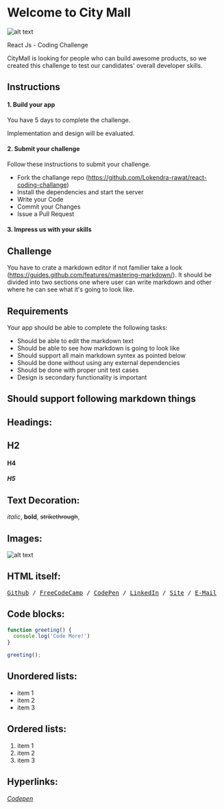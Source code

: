 # Welcome to City Mall 

![alt text](https://citymall.live/assets/img/logo.png)

React Js - Coding Challenge

CityMall is looking for people who can build awesome products, so we created this challenge to test our candidates' overall developer skills.

## Instructions
#### 1. Build your app
You have 5 days to complete the challenge.

Implementation and design will be evaluated.
#### 2. Submit your challenge
Follow these instructions to submit your challenge.

* Fork the challange repo (https://github.com/Lokendra-rawat/react-coding-challange)
* Install the dependencies and start the server
* Write your Code
* Commit your Changes
* Issue a Pull Request


#### 3. Impress us with your skills

## Challenge
You have to crate a markdown editor if not familier take a look (https://guides.github.com/features/mastering-markdown/). It should be divided into two sections one where user can write markdown and other where he can see what it's going to look like. 


## Requirements
Your app should be able to complete the following tasks:
* Should be able to edit the markdown text
* Should be able to see how markdown is going to look like
* Should support all main markdown syntex as pointed below
* Should be done without using any external dependencies
* Should be done with proper unit test cases
* Design is secondary functionality is important

## Should support following markdown things

## Headings:
## H2
#### H4
##### H5

## Text Decoration:
*italic*,
**bold**,
~~strikethrough~~,

## Images:

![alt text](https://citymall.live/assets/img/logo.png)

## HTML itself:

<kbd>[Github](https://github.com/DDCreationStudios) / [FreeCodeCamp](https://www.freecodecamp.com/ddcreationstudios) / [CodePen](https://codepen.io/ddcreationstudios/) / [LinkedIn](https://www.linkedin.com/in/daniel-deutsch-b95611127) / [Site](http://ddcreationstudios.at//) / [E-Mail](mailto:office@ddcreationstudios.at)</kbd>

## Code blocks:
```javascript
function greeting() {
  console.log('Code More!')
}

greeting();
```

## Unordered lists:
* item 1
* item 2
* item 3

## Ordered lists:
1. item 1
2. item 2
3. item 3

## Hyperlinks:

*[Codepen](https://codepen.io/ddcreationstudios/)*
